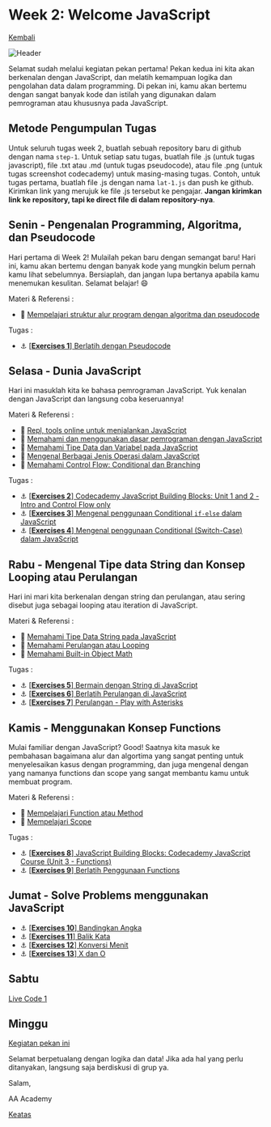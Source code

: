 # Week 2: Welcome JavaScript

[Kembali](README.md)

![Header](./week-2/assets/header-w2.png)

Selamat sudah melalui kegiatan pekan pertama! Pekan kedua ini kita akan berkenalan dengan JavaScript, dan melatih kemampuan logika dan pengolahan data dalam programming. Di pekan ini, kamu akan bertemu dengan sangat banyak kode dan istilah yang digunakan dalam pemrograman atau khususnya pada JavaScript.

## Metode Pengumpulan Tugas

Untuk seluruh tugas week 2, buatlah sebuah repository baru di github dengan nama `step-1`. Untuk setiap satu tugas, buatlah file .js (untuk tugas javascript), file .txt atau .md (untuk tugas pseudocode), atau file .png (untuk tugas screenshot codecademy) untuk masing-masing tugas. Contoh, untuk tugas pertama, buatlah file .js dengan nama `lat-1.js` dan push ke github. Kirimkan link yang merujuk ke file .js tersebut ke pengajar. **Jangan kirimkan link ke repository, tapi ke direct file di dalam repository-nya**.

## Senin - Pengenalan Programming, Algoritma, dan Pseudocode
Hari pertama di Week 2! Mulailah pekan baru dengan semangat baru! Hari ini, kamu akan bertemu dengan banyak kode yang mungkin belum pernah kamu lihat sebelumnya. Bersiaplah, dan jangan lupa bertanya apabila kamu menemukan kesulitan. Selamat belajar! :smile:

Materi & Referensi :
- :notebook_with_decorative_cover:
[Mempelajari struktur alur program dengan algoritma dan pseudocode](./week-2/learn/algorithm-pseudocode.md)

Tugas :

- :anchor:
[[**Exercises 1**] Berlatih dengan Pseudocode](./week-2/challenge/challenge-main-pseudocode.md)

## Selasa - Dunia JavaScript

Hari ini masuklah kita ke bahasa pemrograman JavaScript. Yuk kenalan dengan JavaScript dan langsung coba keseruannya!

Materi & Referensi :

- :wrench:
[Repl, tools online untuk menjalankan JavaScript](https://repl.it/languages/javascript)
- :notebook_with_decorative_cover:
[Memahami dan menggunakan dasar pemrograman dengan JavaScript](./week-2/learn/js-first-time.md)
- :notebook_with_decorative_cover:
[Memahami Tipe Data dan Variabel pada JavaScript](./week-2/learn/js-first-time.md#data-type)
- :notebook_with_decorative_cover:
[Mengenal Berbagai Jenis Operasi dalam JavaScript](./week-2/learn/js-first-time.md#operator)
- :notebook_with_decorative_cover:
[Memahami Control Flow: Conditional dan Branching](./week-2/learn/js-first-time.md#conditional)

Tugas :

- :anchor:
[[**Exercises 2**] Codecademy JavaScript Building Blocks: Unit 1 and 2 - Intro and Control Flow only](https://www.codecademy.com/learn/learn-javascript)
- :anchor:
[[**Exercises 3**] Mengenal penggunaan Conditional `if-else` dalam JavaScript](./week-2/challenge/anchor-menggunakan-if-else.md)
- :anchor:
[[**Exercises 4**] Mengenal penggunaan Conditional (Switch-Case) dalam JavaScript](./week-2/challenge/anchor-switch-case.md)

## Rabu - Mengenal Tipe data String dan Konsep Looping atau Perulangan

Hari ini mari kita berkenalan dengan string dan perulangan, atau sering disebut juga sebagai looping atau iteration di JavaScript.

Materi & Referensi :
- :notebook_with_decorative_cover:
[Memahami Tipe Data String pada JavaScript](./week-2/learn/js-string-reference.md)
- :notebook_with_decorative_cover:
[Memahami Perulangan atau Looping](./week-2/learn/js-first-time.md#loopiteration)
- :notebook_with_decorative_cover:
[Memahami Built-in Object Math](./week-2/learn/math-object-js.md)

Tugas :
- :anchor: [[**Exercises 5**] Bermain dengan String di JavaScript](./week-2/challenge/anchor-main-string.md)
- :anchor: [[**Exercises 6**] Berlatih Perulangan di JavaScript](./week-2/challenge/anchor-main-loop.md)
- :anchor: [[**Exercises 7**] Perulangan - Play with Asterisks](./week-2/challenge/anchor-main-loop-asterisks.md)

## Kamis - Menggunakan Konsep Functions

Mulai familiar dengan JavaScript? Good! Saatnya kita masuk ke pembahasan bagaimana alur dan algortima yang sangat penting untuk menyelesaikan kasus dengan programming, dan juga mengenal dengan yang namanya functions dan scope yang sangat membantu kamu untuk membuat program.

Materi & Referensi :
- :notebook_with_decorative_cover:
[Mempelajari Function atau Method](./week-2/learn/js-first-time.md#functionmethod)
- :notebook_with_decorative_cover:
[Mempelajari Scope](./week-2/learn/js-scope.md)

Tugas :

- :anchor:
[[**Exercises 8**] JavaScript Building Blocks: Codecademy JavaScript Course (Unit 3 - Functions)](https://www.codecademy.com/learn/learn-javascript)
- :anchor:
[[**Exercises 9**] Berlatih Penggunaan Functions](./week-2/challenge/anchor-basic-function.md)

## Jumat - Solve Problems menggunakan JavaScript

- :anchor:
[[**Exercises 10**] Bandingkan Angka](./week-2/challenge/challenge-bandingkan-angka.md)
- :anchor:
[[**Exercises 11**] Balik Kata](./week-2/challenge/challenge-balik-kata.md)
- :anchor:
[[**Exercises 12**] Konversi Menit](./week-2/challenge/challenge-konversi-menit.md)
- :anchor:
[[**Exercises 13**] X dan O](./week-2/challenge/challenge-x-dan-o.md)

## Sabtu

[Live Code 1](./ujian/live-code-1.md)

## Minggu

[Kegiatan pekan ini](./week-2/learn/kegiatan-weekend-2.md)

Selamat berpetualang dengan logika dan data! Jika ada hal yang perlu ditanyakan, langsung saja berdiskusi di grup ya.

Salam,

AA Academy

[Keatas](#week-2-welcome-javaScript)
